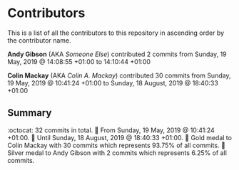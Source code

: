 ﻿# Contributors

This is a list of all the contributors to this repository in ascending order by the contributor name.

**Andy Gibson** (AKA *Someone Else*) contributed 2 commits from Sunday, 19 May, 2019 @ 14:08:55 +01:00 to 14:10:44 +01:00

**Colin Mackay** (AKA *Colin A. Mackay*) contributed 30 commits from Sunday, 19 May, 2019 @ 10:41:24 +01:00 to Sunday, 18 August, 2019 @ 18:40:33 +01:00

## Summary

:octocat: 32 commits in total.
:date: From Sunday, 19 May, 2019 @ 10:41:24 +01:00.
:date: Until Sunday, 18 August, 2019 @ 18:40:33 +01:00.
:1st_place_medal: Gold medal to Colin Mackay with 30 commits which represents 93.75% of all commits.
:2nd_place_medal: Silver medal to Andy Gibson with 2 commits which represents 6.25% of all commits.
